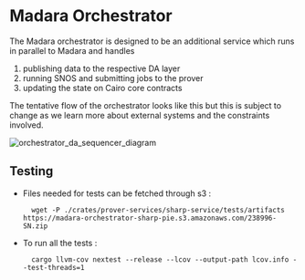 # Madara Orchestrator

The Madara orchestrator is designed to be an additional service which runs in
parallel to Madara and handles

1. publishing data to the respective DA layer
2. running SNOS and submitting jobs to the prover
3. updating the state on Cairo core contracts

The tentative flow of the orchestrator looks like this but this is subject to
change as we learn more about external systems and the constraints involved.

![orchestrator_da_sequencer_diagram](./docs/orchestrator_da_sequencer_diagram.png)

## Testing

- Files needed for tests can be fetched through s3 :
  ```shell
    wget -P ./crates/prover-services/sharp-service/tests/artifacts https://madara-orchestrator-sharp-pie.s3.amazonaws.com/238996-SN.zip
  ```
- To run all the tests :
  ```shell
    cargo llvm-cov nextest --release --lcov --output-path lcov.info --test-threads=1
  ```
